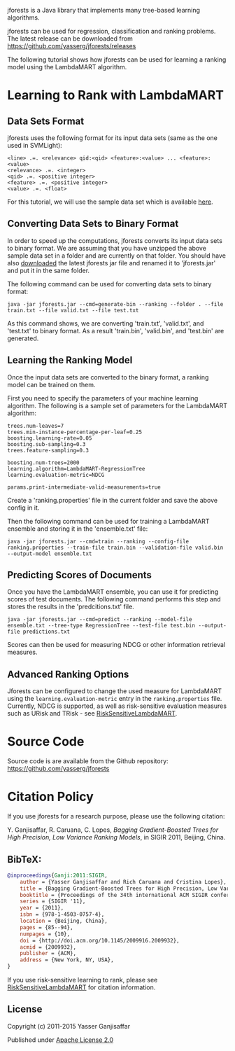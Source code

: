 jforests is a Java library that implements many tree-based learning algorithms.

jforests can be used for regression, classification and ranking problems. The latest release can be downloaded from  https://github.com/yasserg/jforests/releases

The following tutorial shows how jforests can be used for learning a ranking model using the LambdaMART algorithm.

# Learning to Rank with LambdaMART

## Data Sets Format
jforests uses the following format for its input data sets (same as the one used in SVMLight):

```
<line> .=. <relevance> qid:<qid> <feature>:<value> ... <feature>:<value> 
<relevance> .=. <integer>
<qid> .=. <positive integer>
<feature> .=. <positive integer>
<value> .=. <float>
```

For this tutorial, we will use the sample data set which is available [here](jforests/src/main/resources/sample-ranking-data.zip).


## Converting Data Sets to Binary Format
In order to speed up the computations, jforests converts its input data sets to binary format. We are assuming that you have unzipped the above sample data set in a folder and are currently on that folder. You should have also [downloaded](https://github.com/yasserg/jforests/releases) the latest jforests jar file and renamed it to 'jforests.jar' and put it in the same folder.

The following command can be used for converting data sets to binary format:

```shell script
java -jar jforests.jar --cmd=generate-bin --ranking --folder . --file train.txt --file valid.txt --file test.txt
```

As this command shows, we are converting 'train.txt', 'valid.txt', and 'test.txt' to binary format. As a result 'train.bin', 'valid.bin', and 'test.bin' are generated.

## Learning the Ranking Model
Once the input data sets are converted to the binary format, a ranking model can be trained on them.

First you need to specify the parameters of your machine learning algorithm. The following is a sample set of parameters for the LambdaMART algorithm:

```properties
trees.num-leaves=7
trees.min-instance-percentage-per-leaf=0.25
boosting.learning-rate=0.05
boosting.sub-sampling=0.3
trees.feature-sampling=0.3

boosting.num-trees=2000
learning.algorithm=LambdaMART-RegressionTree
learning.evaluation-metric=NDCG

params.print-intermediate-valid-measurements=true
```

Create a 'ranking.properties' file in the current folder and save the above config in it.

Then the following command can be used for training a LambdaMART ensemble and storing it in the 'ensemble.txt' file:

```shell script
java -jar jforests.jar --cmd=train --ranking --config-file ranking.properties --train-file train.bin --validation-file valid.bin --output-model ensemble.txt
```

## Predicting Scores of Documents
Once you have the LambdaMART ensemble, you can use it for predicting scores of test documents. The following command performs this step and stores the results in the 'predcitions.txt' file.

```shell script
java -jar jforests.jar --cmd=predict --ranking --model-file ensemble.txt --tree-type RegressionTree --test-file test.bin --output-file predictions.txt
```

Scores can then be used for measuring NDCG or other information retrieval measures.

## Advanced Ranking Options

Jforests can be configured to change the used measure for LambdaMART using the `learning.evaluation-metric` entry in the `ranking.properties` file. Currently, NDCG is supported, as well as risk-sensitive evaluation measures such as URisk and TRisk - see [RiskSensitiveLambdaMART](RiskSensitiveLambdaMART.md).

# Source Code
Source code is are available from the Github  repository: https://github.com/yasserg/jforests

# Citation Policy
If you use jforests for a research purpose, please use the following citation:

Y. Ganjisaffar, R. Caruana, C. Lopes, *Bagging Gradient-Boosted Trees for High Precision, Low Variance Ranking Models*, in SIGIR 2011, Beijing, China.

## BibTeX:
```bibtex
@inproceedings{Ganji:2011:SIGIR,
	author = {Yasser Ganjisaffar and Rich Caruana and Cristina Lopes},
	title = {Bagging Gradient-Boosted Trees for High Precision, Low Variance Ranking Models},
	booktitle = {Proceedings of the 34th international ACM SIGIR conference on Research and development in Information},
	series = {SIGIR '11},
	year = {2011},
	isbn = {978-1-4503-0757-4},
	location = {Beijing, China},
	pages = {85--94},
	numpages = {10},
	doi = {http://doi.acm.org/10.1145/2009916.2009932},
	acmid = {2009932},
	publisher = {ACM},
	address = {New York, NY, USA},
}
```

If you use risk-sensitive learning to rank, please see [RiskSensitiveLambdaMART](RiskSensitiveLambdaMART.md) for citation information.

## License

Copyright (c) 2011-2015 Yasser Ganjisaffar

Published under [Apache License 2.0](http://www.apache.org/licenses/LICENSE-2.0)


